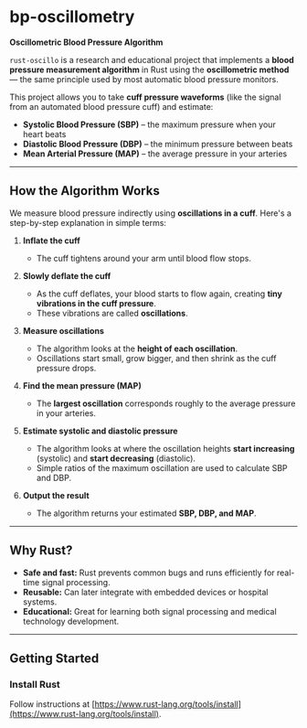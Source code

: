# bp-oscillometry

**Oscillometric Blood Pressure Algorithm**

`rust-oscillo` is a research and educational project that implements a **blood pressure measurement algorithm** in Rust using the **oscillometric method** — the same principle used by most automatic blood pressure monitors.

This project allows you to take **cuff pressure waveforms** (like the signal from an automated blood pressure cuff) and estimate:
- **Systolic Blood Pressure (SBP)** – the maximum pressure when your heart beats  
- **Diastolic Blood Pressure (DBP)** – the minimum pressure between beats  
- **Mean Arterial Pressure (MAP)** – the average pressure in your arteries

---

## How the Algorithm Works

We measure blood pressure indirectly using **oscillations in a cuff**. Here's a step-by-step explanation in simple terms:

1. **Inflate the cuff**  
   - The cuff tightens around your arm until blood flow stops.  

2. **Slowly deflate the cuff**  
   - As the cuff deflates, your blood starts to flow again, creating **tiny vibrations in the cuff pressure**.  
   - These vibrations are called **oscillations**.  

3. **Measure oscillations**  
   - The algorithm looks at the **height of each oscillation**.  
   - Oscillations start small, grow bigger, and then shrink as the cuff pressure drops.  

4. **Find the mean pressure (MAP)**  
   - The **largest oscillation** corresponds roughly to the average pressure in your arteries.  

5. **Estimate systolic and diastolic pressure**  
   - The algorithm looks at where the oscillation heights **start increasing** (systolic) and **start decreasing** (diastolic).  
   - Simple ratios of the maximum oscillation are used to calculate SBP and DBP.  

6. **Output the result**  
   - The algorithm returns your estimated **SBP, DBP, and MAP**.

---

## Why Rust?

- **Safe and fast:** Rust prevents common bugs and runs efficiently for real-time signal processing.  
- **Reusable:** Can later integrate with embedded devices or hospital systems.  
- **Educational:** Great for learning both signal processing and medical technology development.

---

## Getting Started

### Install Rust
Follow instructions at [https://www.rust-lang.org/tools/install](https://www.rust-lang.org/tools/install).


